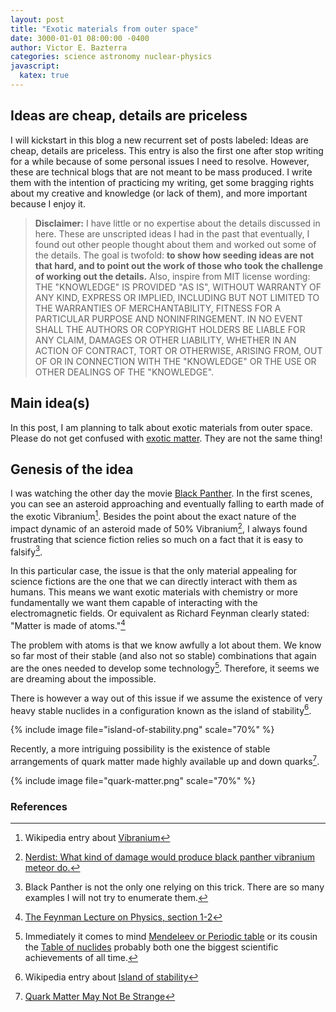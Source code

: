 ```yaml
---
layout: post
title: "Exotic materials from outer space"
date: 3000-01-01 08:00:00 -0400
author: Victor E. Bazterra
categories: science astronomy nuclear-physics
javascript:
  katex: true
---
```


## Ideas are cheap, details are priceless

I will kickstart in this blog a new recurrent set of posts labeled: Ideas are cheap, details are priceless. This entry is also the first one after stop writing for a while because of some personal issues I need to resolve. However, these are technical blogs that are not meant to be mass produced. I write them with the intention of practicing my writing, get some bragging rights about my creative and knowledge (or lack of them), and more important because I enjoy it.

> **Disclaimer:** I have little or no expertise about the details discussed in here. These are unscripted ideas I had in the past that eventually, I found out other people thought about them and worked out some of the details. The goal is twofold: **to show how seeding ideas are not that hard, and to point out the work of those who took the challenge of working out the details.** Also, inspire from MIT license wording: THE "KNOWLEDGE" IS PROVIDED "AS IS", WITHOUT WARRANTY OF ANY KIND, EXPRESS OR IMPLIED, INCLUDING BUT NOT LIMITED TO THE WARRANTIES OF MERCHANTABILITY, FITNESS FOR A PARTICULAR PURPOSE AND NONINFRINGEMENT. IN NO EVENT SHALL THE AUTHORS OR COPYRIGHT HOLDERS BE LIABLE FOR ANY CLAIM, DAMAGES OR OTHER LIABILITY, WHETHER IN AN ACTION OF CONTRACT, TORT OR OTHERWISE, ARISING FROM, OUT OF OR IN CONNECTION WITH THE "KNOWLEDGE" OR THE USE OR OTHER DEALINGS OF THE "KNOWLEDGE".

## Main idea(s)

In this post, I am planning to talk about exotic materials from outer space. Please do not get confused with [exotic matter](https://en.wikipedia.org/wiki/Exotic_matter). They are not the same thing!

## Genesis of the idea

I was watching the other day the movie [Black Panther](https://www.imdb.com/title/tt1825683/).  In the first scenes, you can see an asteroid approaching and eventually falling to earth made of the exotic Vibranium[^1]. Besides the point about the exact nature of the impact dynamic of an asteroid made of 50% Vibranium[^2], I always found frustrating that science fiction relies so much on a fact that it is easy to falsify[^3].

In this particular case, the issue is that the only material appealing for science fictions are the one that we can directly interact with them as humans. This means we want exotic materials with chemistry or more fundamentally we want them capable of interacting with the electromagnetic fields. Or equivalent as Richard Feynman clearly stated: "Matter is made of atoms."[^4]

The problem with atoms is that we know awfully a lot about them. We know so far most of their stable (and also not so stable) combinations that again are the ones needed to develop some technology[^5]. Therefore, it seems we are dreaming about the impossible.

There is however a way out of this issue if we assume the existence of very heavy stable nuclides in a configuration known as the island of stability[^6].

{% include image file="island-of-stability.png" scale="70%" %}

Recently, a more intriguing possibility is the existence of stable arrangements of quark matter made highly available up and down quarks[^7].

{% include image file="quark-matter.png" scale="70%" %}

### References

[^1]: Wikipedia entry about [Vibranium](https://en.wikipedia.org/wiki/Vibranium)
[^2]: [Nerdist: What kind of damage would produce black panther vibranium meteor do.](https://nerdist.com/what-kind-of-damage-would-black-panthers-vibranium-meteor-do/)
[^3]: Black Panther is not the only one relying on this trick. There are so many examples I will not try to enumerate them.
[^4]: [The Feynman Lecture on Physics, section 1-2](http://www.feynmanlectures.caltech.edu/I_01.html)
[^5]: Immediately it comes to mind [Mendeleev or Periodic table](https://en.wikipedia.org/wiki/Periodic_table) or its cousin the [Table of nuclides](https://en.wikipedia.org/wiki/Table_of_nuclides) probably both one the biggest scientific achievements of all time.
[^6]: Wikipedia entry about [Island of stability](https://en.wikipedia.org/wiki/Island_of_stability)
[^7]: [Quark Matter May Not Be Strange](https://journals.aps.org/prl/abstract/10.1103/PhysRevLett.120.222001)
